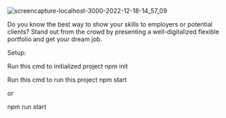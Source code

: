 ![screencapture-localhost-3000-2022-12-18-14_57_09](https://user-images.githubusercontent.com/104786100/208291238-fb31c3f5-3932-4ccb-a3c8-f341d7a6669b.png)


Do you know the best way to show your skills to employers or potential clients? Stand out from the crowd by presenting a well-digitalized flexible portfolio and get your dream job.

Setup:

   Run this cmd to initialized project
   npm init
   
   Run this cmd to run this project
   npm start
   
   or
   
   npm run start

